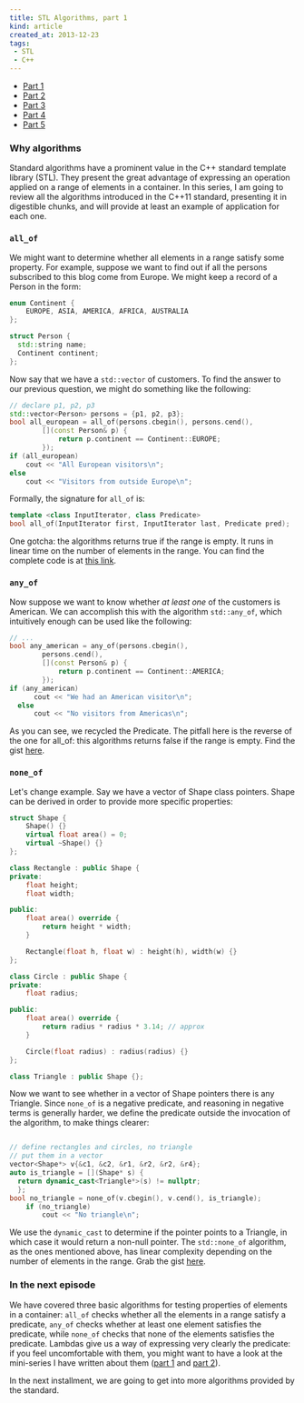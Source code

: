 ```yaml
---
title: STL Algorithms, part 1
kind: article
created_at: 2013-12-23
tags:
 - STL
 - C++
---
```


- [Part 1](/blog/stl-algorithms-part-01/)
- [Part 2](/blog/stl-algorithms-part-02/)
- [Part 3](/blog/stl-algorithms-part-03/)
- [Part 4](/blog/stl-algorithms-part-04/)
- [Part 5](/blog/stl-algorithms-part-05/)

### Why algorithms
Standard algorithms have a prominent value in the C++ standard template library (STL). They present the great advantage of expressing an operation applied on a range of elements in a container. In this series, I am going to review all the algorithms introduced in the C++11 standard, presenting it in digestible chunks, and will provide at least an example of application for each one.

### `all_of`
We might want to determine whether all elements in a range satisfy some property. For example, suppose we want to find out if all the persons subscribed to this blog come from Europe. We might keep a record of a Person in the form:

~~~cpp
enum Continent {
    EUROPE, ASIA, AMERICA, AFRICA, AUSTRALIA
};

struct Person {
  std::string name;
  Continent continent;
};
~~~

Now say that we have a `std::vector` of customers. To find the answer to our previous question, we might do something like the following:

~~~cpp
// declare p1, p2, p3
std::vector<Person> persons = {p1, p2, p3};
bool all_european = all_of(persons.cbegin(), persons.cend(),
        [](const Person& p) {
            return p.continent == Continent::EUROPE;
        });
if (all_european)
    cout << "All European visitors\n";
else
    cout << "Visitors from outside Europe\n";
~~~

Formally, the signature for `all_of` is:

~~~cpp
template <class InputIterator, class Predicate>
bool all_of(InputIterator first, InputIterator last, Predicate pred);
~~~

One gotcha: the algorithms returns true if the range is empty. It runs in linear time on the number of elements in the range. You can find the complete code is at [this link](https://gist.github.com/sturmer/8082362).

### `any_of`
Now suppose we want to know whether *at least one* of the customers is American. We can accomplish this with the algorithm `std::any_of`, which intuitively enough can be used like the following:

~~~cpp
// ...
bool any_american = any_of(persons.cbegin(),
        persons.cend(),
        [](const Person& p) {
            return p.continent == Continent::AMERICA;
        });
if (any_american)
      cout << "We had an American visitor\n";
  else
      cout << "No visitors from Americas\n";
~~~

As you can see, we recycled the Predicate. The pitfall here is the reverse of the one for all_of: this algorithms returns false if the range is empty. Find the gist [here](https://gist.github.com/sturmer/8082455).

### `none_of`
Let's change example. Say we have a vector of Shape class pointers. Shape can be derived in order to provide more specific properties:

~~~cpp
struct Shape {
    Shape() {}
    virtual float area() = 0;
    virtual ~Shape() {}
};

class Rectangle : public Shape {
private:
    float height;
    float width;

public:
    float area() override {
        return height * width;
    }

    Rectangle(float h, float w) : height(h), width(w) {}
};

class Circle : public Shape {
private:
    float radius;

public:
    float area() override {
        return radius * radius * 3.14; // approx
    }

    Circle(float radius) : radius(radius) {}
};

class Triangle : public Shape {};
~~~

Now we want to see whether in a vector of Shape pointers there is any Triangle.  Since `none_of` is a negative predicate, and reasoning in negative terms is generally harder, we define the predicate outside the invocation of the algorithm, to make things clearer:

~~~cpp

// define rectangles and circles, no triangle
// put them in a vector
vector<Shape*> v{&c1, &c2, &r1, &r2, &r2, &r4};
auto is_triangle = [](Shape* s) {
  return dynamic_cast<Triangle*>(s) != nullptr;
  };
bool no_triangle = none_of(v.cbegin(), v.cend(), is_triangle);
    if (no_triangle)
        cout << "No triangle\n";
~~~

We use the `dynamic_cast` to determine if the pointer points to a Triangle, in which case it would return a non-null pointer. The `std::none_of` algorithm, as the ones mentioned above, has linear complexity depending on the number of elements in the range. Grab the gist [here](https://gist.github.com/sturmer/8083022).

### In the next episode
We have covered three basic algorithms for testing properties of elements in a container: `all_of` checks whether all the elements in a range satisfy a predicate, `any_of` checks whether at least one element satisfies the predicate, while `none_of` checks that none of the elements satisfies the predicate. Lambdas give us a way of expressing very clearly the predicate: if you feel uncomfortable with them, you might want to have a look at the mini-series I have written about them ([part 1][lp1] and [part 2][lp2]).

In the next installment, we are going to get into more algorithms provided by the standard.

[lp1]: /blog/lambdas-in-c11/
[lp2]: /blog/lambdas-in-c11-part-2/

